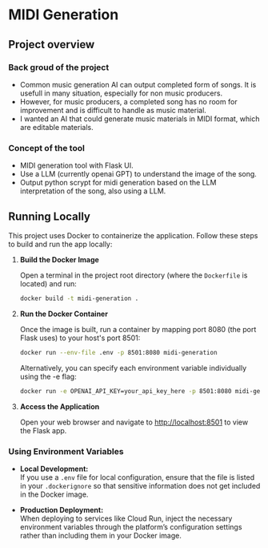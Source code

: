 # MIDI Generation

## Project overview
### Back groud of the project
- Common music generation AI can output completed form of songs. It is usefull in many situation, especially for non music producers.  
- However, for music producers, a completed song has no room for improvement and is difficult to handle as music material.
- I wanted an AI that could generate music materials in MIDI format, which are editable materials.

### Concept of the tool
- MIDI generation tool with Flask UI.
- Use a LLM (currently openai GPT) to understand the image of the song.
- Output python scrypt for midi generation based on the LLM interpretation of the song, also using a LLM.

## Running Locally

This project uses Docker to containerize the application. Follow these steps to build and run the app locally:

1. **Build the Docker Image**

   Open a terminal in the project root directory (where the `Dockerfile` is located) and run:

   ```bash
   docker build -t midi-generation .
   ```

2. **Run the Docker Container**

   Once the image is built, run a container by mapping port 8080 (the port Flask uses) to your host's port 8501:

   ```bash
   docker run --env-file .env -p 8501:8080 midi-generation
   ```

   Alternatively, you can specify each environment variable individually using the -e flag:

   ```bash
   docker run -e OPENAI_API_KEY=your_api_key_here -p 8501:8080 midi-generation
   ```

3. **Access the Application**

   Open your web browser and navigate to [http://localhost:8501](http://localhost:8501) to view the Flask app.

### Using Environment Variables

- **Local Development:**  
  If you use a `.env` file for local configuration, ensure that the file is listed in your `.dockerignore` so that sensitive information does not get included in the Docker image.

- **Production Deployment:**  
  When deploying to services like Cloud Run, inject the necessary environment variables through the platform’s configuration settings rather than including them in your Docker image.